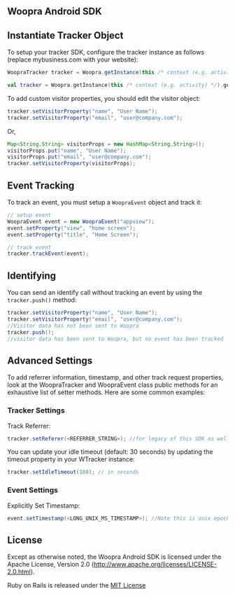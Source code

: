 ## Woopra Android SDK

## Instantiate Tracker Object
To setup your tracker SDK, configure the tracker instance as follows (replace mybusiness.com with your website):

``` java
WoopraTracker tracker = Woopra.getInstance(this /* context (e.g. activity) */).getTracker("mybusiness.com");
```

``` kotlin
val tracker = Woopra.getInstance(this /* context (e.g. activity) */).getTracker("mybusiness.com")
```


To add custom visitor properties, you should edit the visitor object:

``` java
tracker.setVisitorProperty("name", "User Name");
tracker.setVisitorProperty("email", "user@company.com");
```

Or,

``` java
Map<String,String> visitorProps = new HashMap<String,String>();
visitorProps.put("name", "User Name");
visitorProps.put("email", "user@company.com");
tracker.setVisitorProperty(visitorProps);
```

## Event Tracking
To track an event, you must setup a `WoopraEvent` object and track it:

``` java
// setup event
WoopraEvent event = new WoopraEvent("appview");
event.setProperty("view", "home screen");
event.setProperty("title", "Home Screen");

// track event
tracker.trackEvent(event);
```

## Identifying
You can send an identify call without tracking an event by using the `tracker.push()` method: 

```java
tracker.setVisitorProperty("name", "User Name");
tracker.setVisitorProperty("email", "user@company.com");
//Visitor data has not been sent to Woopra
tracker.push();
//visitor data has been sent to Woopra, but no event has been tracked
```

## Advanced Settings
To add referrer information, timestamp, and other track request properties, look at the WoopraTracker and WoopraEvent class public methods for an exhaustive list of setter methods.  Here are some common examples:

### Tracker Settings

Track Referrer:
```java
tracker.setReferer(<REFERRER_STRING>); //for legacy of this SDK as well as the HTTP, you can use both referer or referrer methods but it will be stored as referer
```
You can update your idle timeout (default: 30 seconds) by updating the timeout property in your WTracker instance:

``` java
tracker.setIdleTimeout(180); // in seconds
```

### Event Settings
Explicitly Set Timestamp:
```java
event.setTimestamp(<LONG_UNIX_MS_TIMESTAMP>); //Note this is unix epoch time in milliseconds
```





## License

Except as otherwise noted, the Woopra Android SDK is licensed under the Apache License, Version 2.0 (http://www.apache.org/licenses/LICENSE-2.0.html).

Ruby on Rails is released under the [MIT License](http://www.opensource.org/licenses/MIT)


